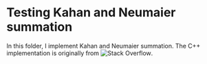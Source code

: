 # Testing Kahan and Neumaier summation

In this folder, I implement Kahan and Neumaier summation. The C++ implementation is originally from ![Stack Overflow](https://stackoverflow.com/questions/10330002/sum-of-small-double-numbers-c).